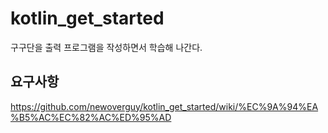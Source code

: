 # kotlin_get_started
구구단을 출력 프로그램을 작성하면서 학습해 나간다.

## 요구사항
https://github.com/newoverguy/kotlin_get_started/wiki/%EC%9A%94%EA%B5%AC%EC%82%AC%ED%95%AD

